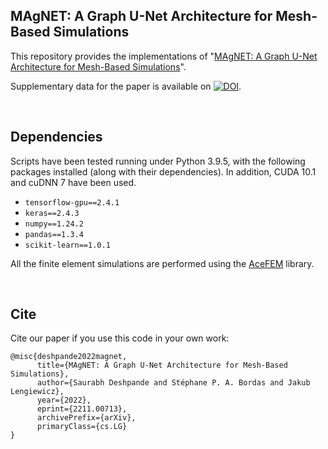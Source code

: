 ## MAgNET: A Graph U-Net Architecture for Mesh-Based Simulations  

This repository provides the implementations of "[MAgNET: A Graph U-Net Architecture for Mesh-Based Simulations](https://arxiv.org/abs/2211.00713)".

Supplementary data for the paper is available on [![DOI](https://zenodo.org/badge/DOI/10.5281/zenodo.7784804.svg)](https://doi.org/10.5281/zenodo.7784804).



<br />

## Dependencies

Scripts have been tested running under Python 3.9.5, with the following packages installed (along with their dependencies). In addition, CUDA 10.1 and cuDNN 7 have been used.


- `tensorflow-gpu==2.4.1`
- `keras==2.4.3`
- `numpy==1.24.2`
- `pandas==1.3.4`
- `scikit-learn==1.0.1`

All the finite element simulations are performed using the [AceFEM](http://symech.fgg.uni-lj.si/Download.htm) library.

<br />

## Cite

Cite our paper if you use this code in your own work:

```
@misc{deshpande2022magnet,
      title={MAgNET: A Graph U-Net Architecture for Mesh-Based Simulations},
      author={Saurabh Deshpande and Stéphane P. A. Bordas and Jakub Lengiewicz},
      year={2022},
      eprint={2211.00713},
      archivePrefix={arXiv},
      primaryClass={cs.LG}
}

```

<br />
